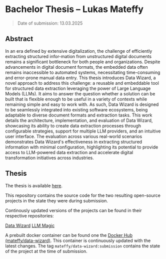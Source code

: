 # Bachelor Thesis – Lukas Mateffy

> Date of submission: 13.03.2025

## Abstract

In an era defined by extensive digitalization, the challenge of efficiently extracting structured infor-mation from unstructured digital documents remains a significant bottleneck for both people and organizations. Despite advancements in digital document formats, the embedded data often remains inaccessible to automated systems, necessitating time-consuming and error-prone manual data entry. This thesis introduces Data Wizard, a novel approach to address this challenge: a reusable and embeddable tool for structured data extraction leveraging the power of Large Language Models (LLMs). It aims to answer the question whether a solution can be built that is flexible enough to be useful in a variety of contexts while remaining simple and easy to work with. As such, Data Wizard is designed to be seamlessly integrated into existing software ecosystems, being adaptable to diverse document formats and extraction tasks. This work details the architecture, implementation, and evaluation of Data Wizard, showcasing its ability to create data extraction processes through configurable strategies, support for multiple LLM providers, and an intuitive user interface. The evaluation across various real-world scenarios demonstrates Data Wizard's effectiveness in extracting structured information with minimal configuration, highlighting its potential to provide access to LLM-powered data extraction and accelerate digital transformation initiatives across industries.

## Thesis

The thesis is available [here](./Thesis.pdf).

This repository contains the source code for the two resulting open-source projects in the state they were during submission.

Continously updated versions of the projects can be found in their respective repositories:

[Data Wizard](https://github.com/Capevace/data-wizard)
[LLM Magic](https://github.com/Capevace/llm-magic)

A prebuilt docker container can be found one the [Docker Hub (mateffy/data-wizard)](https://hub.docker.com/r/mateffy/data-wizard).
This container is continuously updated with the latest changes. The tag `mateffy/data-wizard:submission` contains the state of the project at the time of submission.

